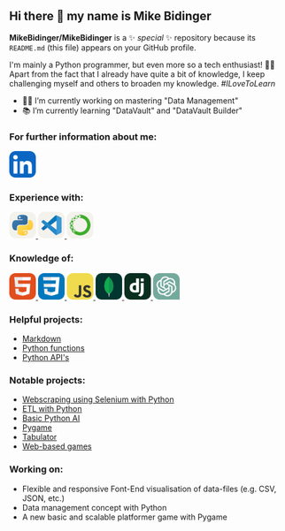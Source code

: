 ## Hi there :wave: my name is Mike Bidinger

**MikeBidinger/MikeBidinger** is a :sparkles: _special_ :sparkles: repository because its `README.md` (this file) appears on your GitHub profile.

I'm mainly a Python programmer, but even more so a tech enthusiast! 
:man_technologist: Apart from the fact that I already have quite a bit of 
knowledge, I keep challenging myself and others to broaden my knowledge. 
<i>#ILoveToLearn</i>

- :man_office_worker: I’m currently working on mastering "Data Management"
- :books: I’m currently learning "DataVault" and "DataVault Builder"
<!-- - 👯 I’m looking to collaborate on ...
- 🤔 I’m looking for help with ...
- 💬 Ask me about ...
- 📫 How to reach me: ...
- 😄 Pronouns: ...
- ⚡ Fun fact: ... -->

### For further information about me:

<a href="https://www.linkedin.com/in/mike-bidinger-359906247/" target="_blank">
  <img src="https://raw.githubusercontent.com/MikeBidinger/MikeBidinger/main/icons/LinkedIn.svg" alt="LinkedIn", height="48">
</a>

<!-- [Resume](https://github.com/MikeBidinger/Resume) -->

### Experience with:

<a href="https://www.python.org/" target="_blank">
  <picture>
    <source media="(prefers-color-scheme: dark)" srcset="https://raw.githubusercontent.com/MikeBidinger/MikeBidinger/main/icons/Python-Dark.svg">
    <img src="https://raw.githubusercontent.com/MikeBidinger/MikeBidinger/main/icons/Python-Light.svg" alt="Python", height="48">
  </picture>
</a>

<a href="https://code.visualstudio.com/" target="_blank">
  <picture>
    <source media="(prefers-color-scheme: dark)" srcset="https://raw.githubusercontent.com/MikeBidinger/MikeBidinger/main/icons/VSCode-Dark.svg">
    <img src="https://raw.githubusercontent.com/MikeBidinger/MikeBidinger/main/icons/VSCode-Light.svg" alt="VSCode", height="48">
  </picture>
</a>

<a href="https://www.anaconda.com/" target="_blank">
  <picture>
    <source media="(prefers-color-scheme: dark)" srcset="https://raw.githubusercontent.com/MikeBidinger/MikeBidinger/main/icons/Anaconda-Dark.png">
    <img src="https://raw.githubusercontent.com/MikeBidinger/MikeBidinger/main/icons/Anaconda-Light.png" alt="Anaconda", height="48">
  </picture>
</a>

### Knowledge of:

<a href="https://www.w3schools.com/html/" target="_blank">
  <img src="https://raw.githubusercontent.com/MikeBidinger/MikeBidinger/main/icons/HTML.svg" alt="HTML", height="48">
</a>

<a href="https://www.w3schools.com/css/" target="_blank">
  <img src="https://raw.githubusercontent.com/MikeBidinger/MikeBidinger/main/icons/CSS.svg" alt="CSS", height="48">
</a>

<a href="https://www.w3schools.com/js/" target="_blank">
  <img src="https://raw.githubusercontent.com/MikeBidinger/MikeBidinger/main/icons/JavaScript.svg" alt="JavaScript", height="48">
</a>

<a href="https://www.w3schools.com/mongodb/" target="_blank">
  <img src="https://raw.githubusercontent.com/MikeBidinger/MikeBidinger/main/icons/MongoDB.svg" alt="MongoDB", height="48">
</a>

<a href="https://www.w3schools.com/django/" target="_blank">
  <img src="https://raw.githubusercontent.com/MikeBidinger/MikeBidinger/main/icons/Django.svg" alt="Django", height="48">
</a>

<a href="https://chat.openai.com/" target="_blank">
  <img src="https://raw.githubusercontent.com/MikeBidinger/MikeBidinger/main/icons/ChatGPT.png" alt="ChatGPT", height="48">
</a>

### Helpful projects:

-   [Markdown](https://github.com/MikeBidinger/Markdown)
-   [Python functions](https://github.com/MikeBidinger/Python_Functions)
-   [Python API's](https://github.com/MikeBidinger/Python_API)

### Notable projects:

-   [Webscraping using Selenium with Python](https://github.com/MikeBidinger/WebScrap_Selenium)
-   [ETL with Python](https://github.com/MikeBidinger/Python_ETL)
-   [Basic Python AI](https://github.com/MikeBidinger/Python_AI)
-   [Pygame](https://github.com/MikeBidinger/Pygame)
-   [Tabulator](https://github.com/MikeBidinger/Tabulator)
-   [Web-based games](https://github.com/MikeBidinger/Web_Games)

### Working on:

-   Flexible and responsive Font-End visualisation of data-files (e.g. CSV, JSON, etc.)
-   Data management concept with Python
-   A new basic and scalable platformer game with Pygame
